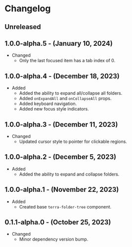 # Changelog

## Unreleased

## 1.0.0-alpha.5 - (January 10, 2024)

* Changed
  * Only the last focused item has a tab index of 0.

## 1.0.0-alpha.4 - (December 18, 2023)

* Added
  * Added the ability to expand all/collapse all folders.
  * Added `onExpandAll` and `onCollapseAll` props.
  * Added keyboard navigation.
  * Added new focus style indicators.

## 1.0.0-alpha.3 - (December 11, 2023)

* Changed
  * Updated cursor style to pointer for clickable regions.

## 1.0.0-alpha.2 - (December 5, 2023)

* Added
  * Added the ability to expand and collapse folders.

## 1.0.0-alpha.1 - (November 22, 2023)

* Added
  * Created base `terra-folder-tree` component.

## 0.1.1-alpha.0 - (October 25, 2023)

* Changed
  * Minor dependency version bump.
